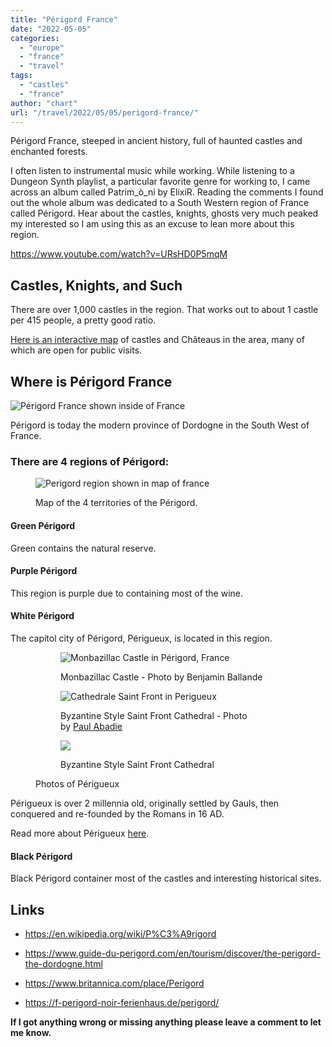```yaml
---
title: "Périgord France"
date: "2022-05-05"
categories: 
  - "europe"
  - "france"
  - "travel"
tags: 
  - "castles"
  - "france"
author: "chart"
url: "/travel/2022/05/05/perigord-france/"
---
```


Périgord France, steeped in ancient history, full of haunted castles and enchanted forests.

I often listen to instrumental music while working. While listening to a Dungeon Synth playlist, a particular favorite genre for working to, I came across an album called Patrim_ò_ni by ElixiR. Reading the comments I found out the whole album was dedicated to a South Western region of France called Périgord. Hear about the castles, knights, ghosts very much peaked my interested so I am using this as an excuse to lean more about this region.

https://www.youtube.com/watch?v=URsHD0P5mqM

## Castles, Knights, and Such

There are over 1,000 castles in the region. That works out to about 1 castle per 415 people, a pretty good ratio.

[Here is an interactive map](https://www.perigord.com/en/liste/chateaux/) of castles and Châteaus in the area, many of which are open for public visits.

## Where is Périgord France

![Périgord France shown inside of France](/images/Frankreich-Perigord-MAP.jpg)

Périgord is today the modern province of Dordogne in the South West of France.

### There are 4 regions of Périgord:

<figure>

![Perigord region shown in map of france](/images/map-perigord-3.webp)

<figcaption>

Map of the 4 territories of the Périgord.

</figcaption>

</figure>

#### Green Périgord

Green contains the natural reserve.

#### Purple Périgord

This region is purple due to containing most of the wine.

#### White Périgord

The capitol city of Périgord, Périgueux, is located in this region.

<figure>

<figure>

![Monbazillac Castle in Périgord, France](/images/Monbazillac-Castle.webp)

<figcaption>

Monbazillac Castle - Photo by Benjamin Ballande

</figcaption>

</figure>

<figure>

![Cathedrale Saint Front in Perigueux](/images/cathedrale-saint-front-perigueux-tourisme-1024x576.webp)

<figcaption>

Byzantine Style Saint Front Cathedral - Photo by [Paul Abadie](https://en.wikipedia.org/wiki/Paul_Abadie)

</figcaption>

</figure>

<figure>

![](/images/Cathedrale_saint_front_perigueux_clochers-1024x768.webp)

<figcaption>

Byzantine Style Saint Front Cathedral

</figcaption>

</figure>

<figcaption>

Photos of Périgueux

</figcaption>



</figure>

Périgueux is over 2 millennia old, originally settled by Gauls, then conquered and re-founded by the Romans in 16 AD.

Read more about Périgueux [here](https://www.guide-du-perigord.com/en/tourism/discover/tourist-sites/towns-villages-and-bastides/perigueux-201/perigueux-3387.html).

#### Black Périgord

Black Périgord container most of the castles and interesting historical sites.

## Links

- https://en.wikipedia.org/wiki/P%C3%A9rigord

- https://www.guide-du-perigord.com/en/tourism/discover/the-perigord-the-dordogne.html

- https://www.britannica.com/place/Perigord

- https://f-perigord-noir-ferienhaus.de/perigord/

**If I got anything wrong or missing anything please leave a comment to let me know.**
